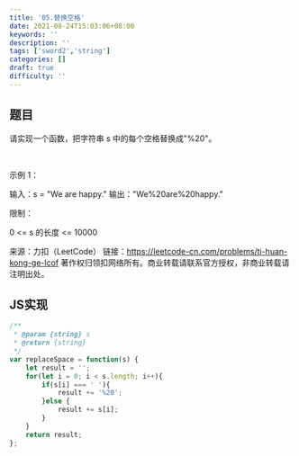 ```yaml
---
title: '05.替换空格'
date: 2021-08-24T15:03:06+08:00
keywords: ''
description: ''
tags: ['sword2','string']
categories: []
draft: true
difficulty: ''
---
```


## 题目

请实现一个函数，把字符串 s 中的每个空格替换成"%20"。

 

示例 1：

输入：s = "We are happy."
输出："We%20are%20happy."
 

限制：

0 <= s 的长度 <= 10000

来源：力扣（LeetCode）
链接：https://leetcode-cn.com/problems/ti-huan-kong-ge-lcof
著作权归领扣网络所有。商业转载请联系官方授权，非商业转载请注明出处。

## JS实现

```javascript
/**
 * @param {string} s
 * @return {string}
 */
var replaceSpace = function(s) {
	let result = '';
	for(let i = 0; i < s.length; i++){
		if(s[i] === ' '){
			result += '%20';
		}else {
			result += s[i];
		}
	}
	return result;
};
```
